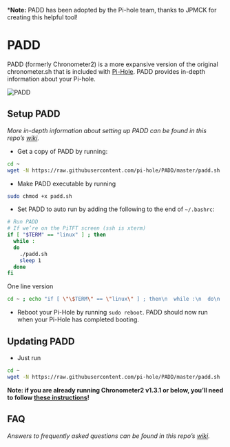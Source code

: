 ***Note:** PADD has been adopted by the Pi-hole team, thanks to JPMCK for creating this helpful tool!

# PADD

PADD (formerly Chronometer2) is a more expansive version of the original chronometer.sh that is included with [Pi-Hole](https://pi-hole.net). PADD provides in-depth information about your Pi-hole.

![PADD](https://jpmck.com/img/blog/padd.png)

## Setup PADD
*More in-depth information about setting up PADD can be found in this repo’s [wiki](https://github.com/jpmck/PADD/wiki/Setup).*

- Get a copy of PADD by running:
```bash
cd ~
wget -N https://raw.githubusercontent.com/pi-hole/PADD/master/padd.sh
```
- Make PADD executable by running
```bash
sudo chmod +x padd.sh
```
- Set PADD to auto run by adding the following to the end of `~/.bashrc`:
```bash
# Run PADD
# If we’re on the PiTFT screen (ssh is xterm)
if [ "$TERM" == "linux" ] ; then
  while :
  do
    ./padd.sh
    sleep 1
  done
fi
```
One line version
```bash
cd ~ ; echo "if [ \"\$TERM\" == \"linux\" ] ; then\n  while :\n  do\n    ./padd.sh\n    sleep 1\n  done\nfi" | tee ~/.bashrc -a
```
- Reboot your Pi-Hole by running `sudo reboot`. PADD should now run when your Pi-Hole has completed booting.

## Updating PADD
- Just run
```bash
cd ~
wget -N https://raw.githubusercontent.com/pi-hole/PADD/master/padd.sh
```

**Note: if you are already running Chronometer2 v1.3.1 or below, you’ll need to follow [these instructions](https://github.com/jpmck/PADD/wiki/Updating-from-Chronometer2)!**

## FAQ
*Answers to frequently asked questions can be found in this repo’s [wiki](https://github.com/jpmck/PADD/wiki/FAQ).*
